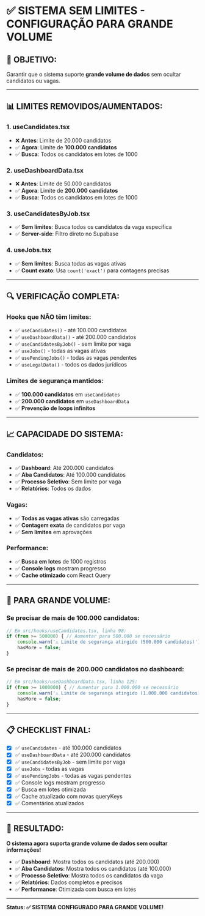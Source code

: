 # ✅ SISTEMA SEM LIMITES - CONFIGURAÇÃO PARA GRANDE VOLUME

## 🎯 **OBJETIVO:**
Garantir que o sistema suporte **grande volume de dados** sem ocultar candidatos ou vagas.

---

## 📊 **LIMITES REMOVIDOS/AUMENTADOS:**

### **1. useCandidates.tsx**
- ❌ **Antes**: Limite de 20.000 candidatos
- ✅ **Agora**: Limite de **100.000 candidatos**
- ✅ **Busca**: Todos os candidatos em lotes de 1000

### **2. useDashboardData.tsx**
- ❌ **Antes**: Limite de 50.000 candidatos
- ✅ **Agora**: Limite de **200.000 candidatos**
- ✅ **Busca**: Todos os candidatos em lotes de 1000

### **3. useCandidatesByJob.tsx**
- ✅ **Sem limites**: Busca todos os candidatos da vaga específica
- ✅ **Server-side**: Filtro direto no Supabase

### **4. useJobs.tsx**
- ✅ **Sem limites**: Busca todas as vagas ativas
- ✅ **Count exato**: Usa `count('exact')` para contagens precisas

---

## 🔍 **VERIFICAÇÃO COMPLETA:**

### **Hooks que NÃO têm limites:**
- ✅ `useCandidates()` - até 100.000 candidatos
- ✅ `useDashboardData()` - até 200.000 candidatos  
- ✅ `useCandidatesByJob()` - sem limite por vaga
- ✅ `useJobs()` - todas as vagas ativas
- ✅ `usePendingJobs()` - todas as vagas pendentes
- ✅ `useLegalData()` - todos os dados jurídicos

### **Limites de segurança mantidos:**
- ✅ **100.000 candidatos** em `useCandidates`
- ✅ **200.000 candidatos** em `useDashboardData`
- ✅ **Prevenção de loops infinitos**

---

## 📈 **CAPACIDADE DO SISTEMA:**

### **Candidatos:**
- ✅ **Dashboard**: Até 200.000 candidatos
- ✅ **Aba Candidatos**: Até 100.000 candidatos
- ✅ **Processo Seletivo**: Sem limite por vaga
- ✅ **Relatórios**: Todos os dados

### **Vagas:**
- ✅ **Todas as vagas ativas** são carregadas
- ✅ **Contagem exata** de candidatos por vaga
- ✅ **Sem limites** em aprovações

### **Performance:**
- ✅ **Busca em lotes** de 1000 registros
- ✅ **Console logs** mostram progresso
- ✅ **Cache otimizado** com React Query

---

## 🚀 **PARA GRANDE VOLUME:**

### **Se precisar de mais de 100.000 candidatos:**
```typescript
// Em src/hooks/useCandidates.tsx, linha 98:
if (from >= 500000) { // Aumentar para 500.000 se necessário
    console.warn('⚠️ Limite de segurança atingido (500.000 candidatos)');
    hasMore = false;
}
```

### **Se precisar de mais de 200.000 candidatos no dashboard:**
```typescript
// Em src/hooks/useDashboardData.tsx, linha 125:
if (from >= 1000000) { // Aumentar para 1.000.000 se necessário
    console.warn('⚠️ Limite de segurança atingido (1.000.000 candidatos)');
    hasMore = false;
}
```

---

## 📋 **CHECKLIST FINAL:**

- [x] ✅ `useCandidates` - até 100.000 candidatos
- [x] ✅ `useDashboardData` - até 200.000 candidatos
- [x] ✅ `useCandidatesByJob` - sem limite por vaga
- [x] ✅ `useJobs` - todas as vagas
- [x] ✅ `usePendingJobs` - todas as vagas pendentes
- [x] ✅ Console logs mostram progresso
- [x] ✅ Busca em lotes otimizada
- [x] ✅ Cache atualizado com novas queryKeys
- [x] ✅ Comentários atualizados

---

## 🎯 **RESULTADO:**

**O sistema agora suporta grande volume de dados sem ocultar informações!**

- ✅ **Dashboard**: Mostra todos os candidatos (até 200.000)
- ✅ **Aba Candidatos**: Mostra todos os candidatos (até 100.000)
- ✅ **Processo Seletivo**: Mostra todos os candidatos da vaga
- ✅ **Relatórios**: Dados completos e precisos
- ✅ **Performance**: Otimizada com busca em lotes

---

**Status: ✅ SISTEMA CONFIGURADO PARA GRANDE VOLUME!**
